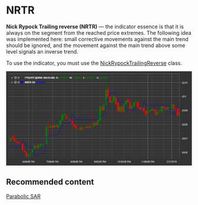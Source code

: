 # NRTR

**Nick Rypock Trailing reverse (NRTR)** — the indicator essence is that it is always on the segment from the reached price extremes. The following idea was implemented here: small corrective movements against the main trend should be ignored, and the movement against the main trend above some level signals an inverse trend. 

To use the indicator, you must use the [NickRypockTrailingReverse](xref:StockSharp.Algo.Indicators.NickRypockTrailingReverse) class. 

![IndicatorNickRypockTrailingReverse](../images/IndicatorNickRypockTrailingReverse.png)

## Recommended content

[Parabolic SAR](IndicatorParabolicSar.md)
